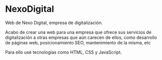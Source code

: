 # NexoDigital
Web de Nexo Digital, empresa de digitalización.

Acabo de crear una web para una empresa que ofrece sus servicios de digitalización a otras empresas que aún carecen de ellos, como desarrollo de páginas web, posicionamiento SEO, mantenimiento de la misma, etc

Para ello usé tecnologías como HTML, CSS y JavaScript.
